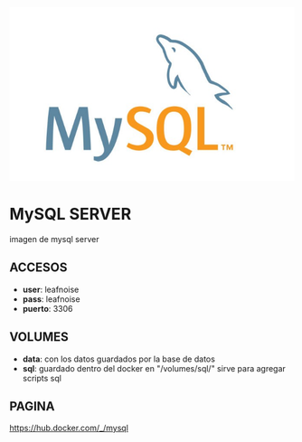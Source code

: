 ![alt text](mysql.png)

# MySQL SERVER

imagen de mysql server


## ACCESOS

* **user**: leafnoise
* **pass**: leafnoise
* **puerto**: 3306


## VOLUMES

* **data**: con los datos guardados por la base de datos
* **sql**: guardado dentro del docker en "/volumes/sql/" sirve para agregar scripts sql

## PAGINA

https://hub.docker.com/_/mysql